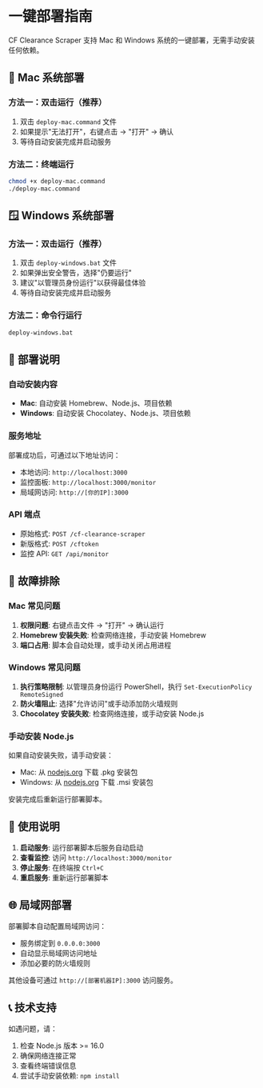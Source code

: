 # 一键部署指南

CF Clearance Scraper 支持 Mac 和 Windows 系统的一键部署，无需手动安装任何依赖。

## 🍎 Mac 系统部署

### 方法一：双击运行（推荐）
1. 双击 `deploy-mac.command` 文件
2. 如果提示"无法打开"，右键点击 → "打开" → 确认
3. 等待自动安装完成并启动服务

### 方法二：终端运行
```bash
chmod +x deploy-mac.command
./deploy-mac.command
```

## 🪟 Windows 系统部署

### 方法一：双击运行（推荐）
1. 双击 `deploy-windows.bat` 文件
2. 如果弹出安全警告，选择"仍要运行"
3. 建议"以管理员身份运行"以获得最佳体验
4. 等待自动安装完成并启动服务

### 方法二：命令行运行
```cmd
deploy-windows.bat
```

## 📝 部署说明

### 自动安装内容
- **Mac**: 自动安装 Homebrew、Node.js、项目依赖
- **Windows**: 自动安装 Chocolatey、Node.js、项目依赖

### 服务地址
部署成功后，可通过以下地址访问：
- 本地访问: `http://localhost:3000`
- 监控面板: `http://localhost:3000/monitor` 
- 局域网访问: `http://[你的IP]:3000`

### API 端点
- 原始格式: `POST /cf-clearance-scraper`
- 新版格式: `POST /cftoken`
- 监控 API: `GET /api/monitor`

## 🔧 故障排除

### Mac 常见问题
1. **权限问题**: 右键点击文件 → "打开" → 确认运行
2. **Homebrew 安装失败**: 检查网络连接，手动安装 Homebrew
3. **端口占用**: 脚本会自动处理，或手动关闭占用进程

### Windows 常见问题
1. **执行策略限制**: 以管理员身份运行 PowerShell，执行 `Set-ExecutionPolicy RemoteSigned`
2. **防火墙阻止**: 选择"允许访问"或手动添加防火墙规则
3. **Chocolatey 安装失败**: 检查网络连接，或手动安装 Node.js

### 手动安装 Node.js
如果自动安装失败，请手动安装：
- Mac: 从 [nodejs.org](https://nodejs.org) 下载 .pkg 安装包
- Windows: 从 [nodejs.org](https://nodejs.org) 下载 .msi 安装包

安装完成后重新运行部署脚本。

## 🚀 使用说明

1. **启动服务**: 运行部署脚本后服务自动启动
2. **查看监控**: 访问 `http://localhost:3000/monitor`
3. **停止服务**: 在终端按 `Ctrl+C`
4. **重启服务**: 重新运行部署脚本

## 🌐 局域网部署

部署脚本自动配置局域网访问：
- 服务绑定到 `0.0.0.0:3000`
- 自动显示局域网访问地址
- 添加必要的防火墙规则

其他设备可通过 `http://[部署机器IP]:3000` 访问服务。

## 📞 技术支持

如遇问题，请：
1. 检查 Node.js 版本 >= 16.0
2. 确保网络连接正常
3. 查看终端错误信息
4. 尝试手动安装依赖: `npm install`